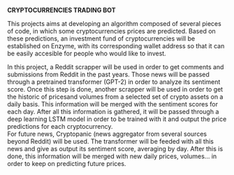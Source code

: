 **CRYPTOCURRENCIES TRADING BOT**

This projects aims at developing an algorithm composed of several pieces of code, in which some cryptocurrencies prices are predicted. Based on these predictions, an investment fund of cryptocurrencies will be established on Enzyme, with its corresponding wallet address so that it can be easily accesible for people who would like to invest.

In this project, a Reddit scrapper will be used in order to get comments and submissions from Reddit in the past years. Those news will be passed through a pretrained transformer (GPT-2) in order to analyze its sentiment score. Once this step is done, another scrapper will be used in order to get the historic of pricesand volumes from a selected set of crypto assets on a daily basis. This information will be merged with the sentiment scores for each day. After all this information is gathered, it will be passed through a deep learning LSTM model in order to be trained with it and output the price predictions for each cryptocurrency.  
For future news, Cryptopanic (news aggregator from several sources beyond Reddit) will be used. The transformer will be feeded with all this news and give as output its sentiment score, averaging by day. After this is done, this information will be merged with new daily prices, volumes... in order to keep on predicting future prices.
